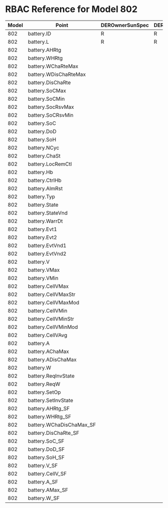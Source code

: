 # RBAC Reference for Model 802

| Model | Point | DEROwnerSunSpec | DERInstallerSunSpec | DERVendorSunSpec | ServiceProviderSunSpec | GridOperatorSunSpec |
|-------|-------|------------------|---------------------|------------------|------------------------|---------------------|
| 802 | battery.ID | R | R | R | R | R |
| 802 | battery.L | R | R | R | R | R |
| 802 | battery.AHRtg |  |  |  |  |  |
| 802 | battery.WHRtg |  |  |  |  |  |
| 802 | battery.WChaRteMax |  |  |  |  |  |
| 802 | battery.WDisChaRteMax |  |  |  |  |  |
| 802 | battery.DisChaRte |  |  |  |  |  |
| 802 | battery.SoCMax |  |  |  |  |  |
| 802 | battery.SoCMin |  |  |  |  |  |
| 802 | battery.SocRsvMax |  |  |  |  |  |
| 802 | battery.SoCRsvMin |  |  |  |  |  |
| 802 | battery.SoC |  |  |  |  |  |
| 802 | battery.DoD |  |  |  |  |  |
| 802 | battery.SoH |  |  |  |  |  |
| 802 | battery.NCyc |  |  |  |  |  |
| 802 | battery.ChaSt |  |  |  |  |  |
| 802 | battery.LocRemCtl |  |  |  |  |  |
| 802 | battery.Hb |  |  |  |  |  |
| 802 | battery.CtrlHb |  |  |  |  |  |
| 802 | battery.AlmRst |  |  |  |  |  |
| 802 | battery.Typ |  |  |  |  |  |
| 802 | battery.State |  |  |  |  |  |
| 802 | battery.StateVnd |  |  |  |  |  |
| 802 | battery.WarrDt |  |  |  |  |  |
| 802 | battery.Evt1 |  |  |  |  |  |
| 802 | battery.Evt2 |  |  |  |  |  |
| 802 | battery.EvtVnd1 |  |  |  |  |  |
| 802 | battery.EvtVnd2 |  |  |  |  |  |
| 802 | battery.V |  |  |  |  |  |
| 802 | battery.VMax |  |  |  |  |  |
| 802 | battery.VMin |  |  |  |  |  |
| 802 | battery.CellVMax |  |  |  |  |  |
| 802 | battery.CellVMaxStr |  |  |  |  |  |
| 802 | battery.CellVMaxMod |  |  |  |  |  |
| 802 | battery.CellVMin |  |  |  |  |  |
| 802 | battery.CellVMinStr |  |  |  |  |  |
| 802 | battery.CellVMinMod |  |  |  |  |  |
| 802 | battery.CellVAvg |  |  |  |  |  |
| 802 | battery.A |  |  |  |  |  |
| 802 | battery.AChaMax |  |  |  |  |  |
| 802 | battery.ADisChaMax |  |  |  |  |  |
| 802 | battery.W |  |  |  |  |  |
| 802 | battery.ReqInvState |  |  |  |  |  |
| 802 | battery.ReqW |  |  |  |  |  |
| 802 | battery.SetOp |  |  |  |  |  |
| 802 | battery.SetInvState |  |  |  |  |  |
| 802 | battery.AHRtg_SF |  |  |  |  |  |
| 802 | battery.WHRtg_SF |  |  |  |  |  |
| 802 | battery.WChaDisChaMax_SF |  |  |  |  |  |
| 802 | battery.DisChaRte_SF |  |  |  |  |  |
| 802 | battery.SoC_SF |  |  |  |  |  |
| 802 | battery.DoD_SF |  |  |  |  |  |
| 802 | battery.SoH_SF |  |  |  |  |  |
| 802 | battery.V_SF |  |  |  |  |  |
| 802 | battery.CellV_SF |  |  |  |  |  |
| 802 | battery.A_SF |  |  |  |  |  |
| 802 | battery.AMax_SF |  |  |  |  |  |
| 802 | battery.W_SF |  |  |  |  |  |
